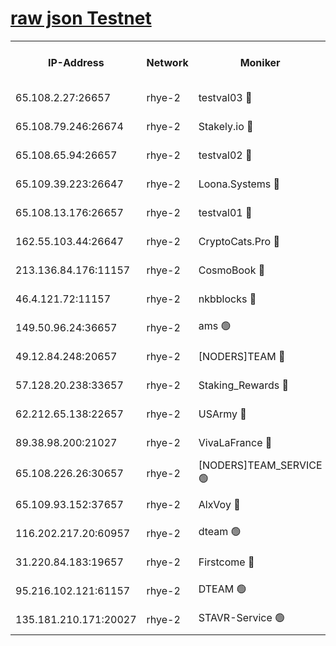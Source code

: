 
[raw json Testnet](https://rpc-check.quickt.stavr.tech/quickt/rpc-quickt-result.json)
=


<table><tr><th>IP-Address</th><th>Network</th><th>Moniker</th><th>Latest Block Height</th><th>Earliest Block Height</th><th>Catching Up</th><th>Tx Index</th><th>Voting Power</th><th>Scan Time</th></tr><tr><td>65.108.2.27:26657</td><td>rhye-2</td><td>testval03 🔴</td><td>739436</td><td>1</td><td>False</td><td>on</td><td>11002050</td><td>2024-02-10T04:44:30.295564421UTC</td></tr><tr><td>65.108.79.246:26674</td><td>rhye-2</td><td>Stakely.io 🔴</td><td>739437</td><td>1</td><td>False</td><td>on</td><td>10010</td><td>2024-02-10T04:44:34.797244737UTC</td></tr><tr><td>65.108.65.94:26657</td><td>rhye-2</td><td>testval02 🔴</td><td>739438</td><td>1</td><td>False</td><td>on</td><td>11002050</td><td>2024-02-10T04:44:37.627396996UTC</td></tr><tr><td>65.109.39.223:26647</td><td>rhye-2</td><td>Loona.Systems 🔴</td><td>739438</td><td>1</td><td>False</td><td>off</td><td>86949</td><td>2024-02-10T04:44:40.616639684UTC</td></tr><tr><td>65.108.13.176:26657</td><td>rhye-2</td><td>testval01 🔴</td><td>739438</td><td>1</td><td>False</td><td>on</td><td>13082010</td><td>2024-02-10T04:44:41.350174131UTC</td></tr><tr><td>162.55.103.44:26647</td><td>rhye-2</td><td>CryptoCats.Pro 🔴</td><td>739444</td><td>1</td><td>False</td><td>off</td><td>9999</td><td>2024-02-10T04:45:13.681899242UTC</td></tr><tr><td>213.136.84.176:11157</td><td>rhye-2</td><td>CosmoBook 🔴</td><td>739443</td><td>65301</td><td>False</td><td>off</td><td>1528057</td><td>2024-02-10T04:45:07.225633912UTC</td></tr><tr><td>46.4.121.72:11157</td><td>rhye-2</td><td>nkbblocks 🔴</td><td>739435</td><td>70101</td><td>False</td><td>off</td><td>81491</td><td>2024-02-10T04:44:22.006684190UTC</td></tr><tr><td>149.50.96.24:36657</td><td>rhye-2</td><td>ams 🟢</td><td>739441</td><td>133501</td><td>False</td><td>on</td><td>0</td><td>2024-02-10T04:44:56.650875948UTC</td></tr><tr><td>49.12.84.248:20657</td><td>rhye-2</td><td>[NODERS]TEAM 🔴</td><td>739441</td><td>146001</td><td>False</td><td>on</td><td>59690</td><td>2024-02-10T04:44:54.251286650UTC</td></tr><tr><td>57.128.20.238:33657</td><td>rhye-2</td><td>Staking_Rewards 🔴</td><td>739438</td><td>149101</td><td>False</td><td>on</td><td>9900</td><td>2024-02-10T04:44:40.264953835UTC</td></tr><tr><td>62.212.65.138:22657</td><td>rhye-2</td><td>USArmy 🔴</td><td>563100</td><td>198001</td><td>False</td><td>on</td><td>59069</td><td>2024-02-10T04:44:29.524869327UTC</td></tr><tr><td>89.38.98.200:21027</td><td>rhye-2</td><td>VivaLaFrance 🔴</td><td>739435</td><td>220501</td><td>False</td><td>off</td><td>10000</td><td>2024-02-10T04:44:24.498684200UTC</td></tr><tr><td>65.108.226.26:30657</td><td>rhye-2</td><td>[NODERS]TEAM_SERVICE 🟢</td><td>739438</td><td>241501</td><td>False</td><td>on</td><td>0</td><td>2024-02-10T04:44:40.984160411UTC</td></tr><tr><td>65.109.93.152:37657</td><td>rhye-2</td><td>AlxVoy 🔴</td><td>739436</td><td>315173</td><td>False</td><td>on</td><td>143351</td><td>2024-02-10T04:44:26.910446954UTC</td></tr><tr><td>116.202.217.20:60957</td><td>rhye-2</td><td>dteam 🟢</td><td>739438</td><td>421794</td><td>False</td><td>on</td><td>0</td><td>2024-02-10T04:44:37.909860680UTC</td></tr><tr><td>31.220.84.183:19657</td><td>rhye-2</td><td>Firstcome 🔴</td><td>739436</td><td>730173</td><td>False</td><td>off</td><td>717671</td><td>2024-02-10T04:44:29.902264927UTC</td></tr><tr><td>95.216.102.121:61157</td><td>rhye-2</td><td>DTEAM 🟢</td><td>734499</td><td>733501</td><td>False</td><td>on</td><td>0</td><td>2024-02-10T04:44:35.166244135UTC</td></tr><tr><td>135.181.210.171:20027</td><td>rhye-2</td><td>STAVR-Service 🟢</td><td>739440</td><td>736501</td><td>False</td><td>on</td><td>0</td><td>2024-02-10T04:44:51.961371526UTC</td></tr></table>